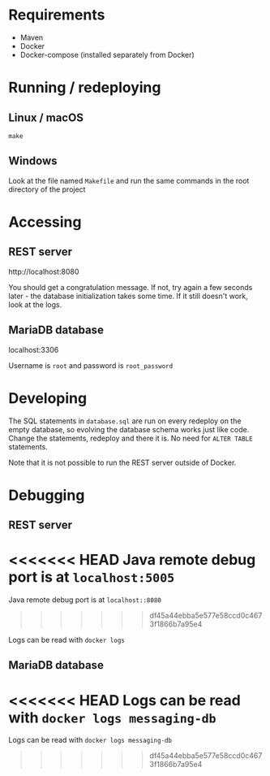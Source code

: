 # Requirements
- Maven
- Docker
- Docker-compose (installed separately from Docker)

# Running / redeploying
## Linux / macOS
`make`

## Windows
Look at the file named `Makefile` and run the same commands in the root directory of the project

# Accessing
## REST server
http://localhost:8080

You should get a congratulation message. If not, try again a few seconds later - the database initialization takes some time. If it still doesn't work, look at the logs.

## MariaDB database
localhost:3306

Username is `root` and password is `root_password`

# Developing
The SQL statements in `database.sql` are run on every redeploy on the empty database, so evolving the database schema works just like code. Change the statements, redeploy and there it is. No need for `ALTER TABLE` statements.

Note that it is not possible to run the REST server outside of Docker.

# Debugging
## REST server
<<<<<<< HEAD
Java remote debug port is at `localhost:5005`
=======
Java remote debug port is at `localhost::8080`
>>>>>>> df45a44ebba5e577e58ccd0c4673f1866b7a95e4

Logs can be read with `docker logs `

## MariaDB database
<<<<<<< HEAD
Logs can be read with `docker logs messaging-db`
=======
Logs can be read with `docker logs messaging-db`
>>>>>>> df45a44ebba5e577e58ccd0c4673f1866b7a95e4

